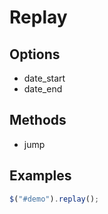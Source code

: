 # Replay

## Options

* date_start
* date_end

## Methods

* jump

## Examples

```javascript
$("#demo").replay();
```

